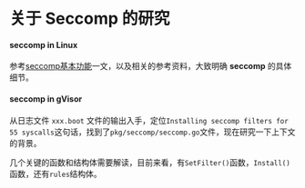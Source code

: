 # 关于 Seccomp 的研究

#### seccomp in Linux

参考[seccomp基本功能](https://github.com/hujikoy/hello-seccomp)一文，以及相关的参考资料，大致明确 **seccomp** 的具体细节。



#### seccomp in gVisor

从日志文件 `xxx.boot` 文件的输出入手，定位`Installing seccomp filters for 55 syscalls`这句话，找到了`pkg/seccomp/seccomp.go`文件，现在研究一下上下文的背景。

几个关键的函数和结构体需要解读，目前来看，有`SetFilter()`函数，`Install()`函数，还有`rules`结构体。